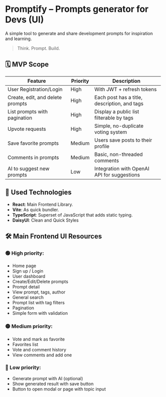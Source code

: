 # Promptify – Prompts generator for Devs (UI)

A simple tool to generate and share development prompts for inspiration and learning.
> Think. Prompt. Build.

## 🗓️ MVP Scope

| **Feature**                      | **Priority** | **Description**                              |
|----------------------------------|--------------|----------------------------------------------|
| User Registration/Login          | High         | With JWT + refresh tokens                    |
| Create, edit, and delete prompts | High         | Each post has a title, description, and tags |
| List prompts with pagination     | High         | Display a public list filterable by tags     |
| Upvote requests                  | High         | Simple, no-duplicate voting system           |
| Save favorite prompts            | Medium       | Users save posts to their profile            |
| Comments in prompts              | Medium       | Basic, non-threaded comments                 |
| AI to suggest new prompts        | Low          | Integration with OpenAI API for suggestions  |

## 🔧 Used Technologies
-   **React**: Main Frontend Library.
-   **Vite**: As quick bundler.
-   **TypeScript**: Superset of JavaScript that adds static typing.
-   **DaisyUI**: Clean and Quick Styles

<!--
React Router (rutas si es SPA)
Axios o fetch (para llamadas al backend)
React Query o SWR (opcional para manejo de datos/estado)
Heroicons o Lucide (iconos bonitos)
Zod o Yup (opcional para validación de formularios)
clsx o classnames (opcional para manejo de clases condicionales)
eslint + prettier (linter y formato de código) -->

## 🛠️ Main Frontend UI Resources  

### 🟢 High priority:
-   Home page
-   Sign up / Login
-   User dashboard
-   Create/Edit/Delete prompts
-   Prompt detail
-   View prompt, tags, author
-   General search
-   Prompt list with tag filters
-   Pagination
-   Simple form with validation

### 🟡 Medium priority:
-   Vote and mark as favorite
-   Favorites list
-   Vote and comment history
-   View comments and add one

### 🔵 Low priority:
-   Generate prompt with AI (optional)
-   Show generated result with save button
-   Button to open modal or page with topic input

<!--
Bonus opcionales para destacar
-   SEO básico React Helmet
-   Tests básicos (Jest + React Testing Library + Supertest)
-   Deploy automático en Vercel + Railway
-   Notificaciones tipo toast para UX (react-toastify o similar)
-   Rate limiting / seguridad básica (express-rate-limit)
-->
<!-- 
1.   **Deploy**:
    -   *Frontend*: TBD
-->